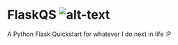 # FlaskQS ![alt-text](https://travis-ci.org/CameronCT/FlaskQS.svg?branch=master "Travis Build")
A Python Flask Quickstart for whatever I do next in life :P